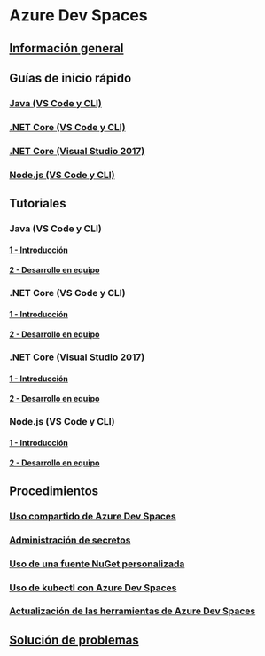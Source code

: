 # Azure Dev Spaces
## [Información general](azure-dev-spaces.md)

## Guías de inicio rápido
### [Java (VS Code y CLI)](quickstart-java.md)
### [.NET Core (VS Code y CLI)](quickstart-netcore.md)
### [.NET Core (Visual Studio 2017)](quickstart-netcore-visualstudio.md)
### [Node.js (VS Code y CLI)](quickstart-nodejs.md)

## Tutoriales
### Java (VS Code y CLI)
#### [1 - Introducción](get-started-java.md)
#### [2 - Desarrollo en equipo](team-development-java.md)
### .NET Core (VS Code y CLI)
#### [1 - Introducción](get-started-netcore.md)
#### [2 - Desarrollo en equipo](team-development-netcore.md)
### .NET Core (Visual Studio 2017)
#### [1 - Introducción](get-started-netcore-visualstudio.md)
#### [2 - Desarrollo en equipo](team-development-netcore-visualstudio.md)
### Node.js (VS Code y CLI)
#### [1 - Introducción](get-started-nodejs.md)
#### [2 - Desarrollo en equipo](team-development-nodejs.md)

## Procedimientos
### [Uso compartido de Azure Dev Spaces](how-to/share-dev-spaces.md)
### [Administración de secretos](how-to/manage-secrets.md)
### [Uso de una fuente NuGet personalizada](how-to/use-custom-nuget-feed.md)
### [Uso de kubectl con Azure Dev Spaces](how-to/use-kubectl-with-azure-dev-spaces.md)
### [Actualización de las herramientas de Azure Dev Spaces](how-to/upgrade-tools.md)

## [Solución de problemas](troubleshooting.md)



